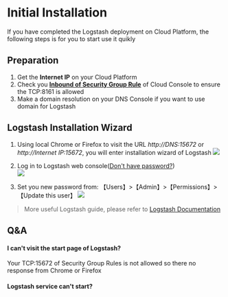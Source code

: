 # Initial Installation

If you have completed the Logstash deployment on Cloud Platform, the following steps is for you to start use it quikly

## Preparation

1. Get the **Internet IP** on your Cloud Platform
2. Check you **[Inbound of Security Group Rule](https://support.websoft9.com/docs/faq/tech-instance.html)** of Cloud Console to ensure the TCP:8161 is allowed
3. Make a domain resolution on your DNS Console if you want to use domain for Logstash

## Logstash Installation Wizard

1. Using local Chrome or Firefox to visit the URL *http://DNS:15672* or *http://Internet IP:15672*, you will enter installation wizard of Logstash
   ![](https://libs.websoft9.com/Websoft9/DocsPicture/zh/logstash/logstash-login-websoft9.png)

2. Log in to Logstash web console([Don't have password?](/stack-accounts.md#logstash))  
   ![](https://libs.websoft9.com/Websoft9/DocsPicture/zh/logstash/logstash-bk-websoft9.png)

3. Set you new password from: 【Users】>【Admin】>【Permissions】>【Update this user】
   ![](https://libs.websoft9.com/Websoft9/DocsPicture/zh/logstash/logstash-pw-websoft9.png)

> More useful Logstash guide, please refer to [Logstash Documentation](https://www.logstash.com/documentation.html)

## Q&A

#### I can't visit the start page of Logstash?

Your TCP:15672 of Security Group Rules is not allowed so there no response from Chrome or Firefox

#### Logstash service can't start? 
